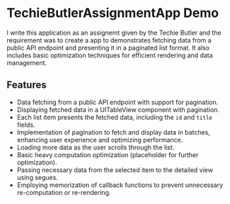 # TechieButlerAssignmentApp Demo

I write this application as an assignemt given by the Techie Butler and the requirement was to create a app to demonstrates fetching data from a public API endpoint and presenting it in a paginated list format. It also includes basic optimization techniques for efficient rendering and data management.

## Features

- Data fetching from a public API endpoint with support for pagination.
- Displaying fetched data in a UITableView component with pagination.
- Each list item presents the fetched data, including the `id` and `title` fields.
- Implementation of pagination to fetch and display data in batches, enhancing user experience and optimizing performance.
- Loading more data as the user scrolls through the list.
- Basic heavy computation optimization (placeholder for further optimization).
- Passing necessary data from the selected item to the detailed view using segues.
- Employing memorization of callback functions to prevent unnecessary re-computation or re-rendering.
